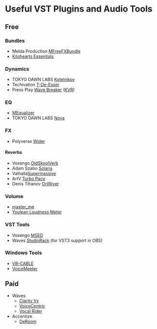 # Useful VST Plugins and Audio Tools

## Free

### Bundles

* Melda Production [MFreeFXBundle](https://www.meldaproduction.com/MFreeFxBundle)
* [Kilohearts Essentials](https://kilohearts.com/products/kilohearts_essentials)

### Dynamics

* TOKYO DAWN LABS [Kotelnikov](https://www.tokyodawn.net/tdr-kotelnikov/)
* Techivation [T-De-Esser](https://techivation.com/t-de-esser-plus/)
* Press Play [Wave Breaker](https://pressplay-music.com/wave-breaker/) ([KVR](https://www.kvraudio.com/product/wave-breaker-by-press-play))

### EQ

* [MEqualizer](https://www.meldaproduction.com/MEqualizer)
* TOKYO DAWN LABS [Nova](https://www.tokyodawn.net/tdr-nova/)

### FX

* Polyverse [Wider](https://polyversemusic.com/products/wider/)

#### Reverbs

* Voxengo [OldSkoolVerb](https://www.voxengo.com/product/oldskoolverb/)
* Adam Szabo [Solaris](https://www.adamszabo.com/vstplugins/solaris/)
* Valhalla[Supermassive](https://valhalladsp.com/shop/reverb/valhalla-supermassive/)
* ArtV [Turbo Paco](https://www.kvraudio.com/product/turbo-paco-by-artv)
* Denis Tihanov [OrilRiver](https://www.kvraudio.com/product/orilriver-by-denis-tihanov)

### Volume

* [master_me](https://github.com/trummerschlunk/master_me)
* [Youlean Loudness Meter](https://youlean.co/youlean-loudness-meter/)

### VST Tools

* Voxengo [MSED](https://www.voxengo.com/product/msed/)
* Waves [StudioRack](https://www.waves.com/plugins/studiorack) (for VST3 support in OBS)

### Windows Tools

* [VB-CABLE](https://vb-audio.com/Cable/)
* [VoiceMeeter](https://vb-audio.com/Voicemeeter/)



## Paid

* Waves
  * [Clarity Vx](https://www.waves.com/plugins/clarity-vx)
  * [VoiceCentric](https://www.waves.com/plugins/greg-wells-voicecentric)
  * [Vocal Rider](https://www.waves.com/plugins/vocal-rider)
* Accentize
  * [DeRoom](https://www.accentize.com/deroom/)
